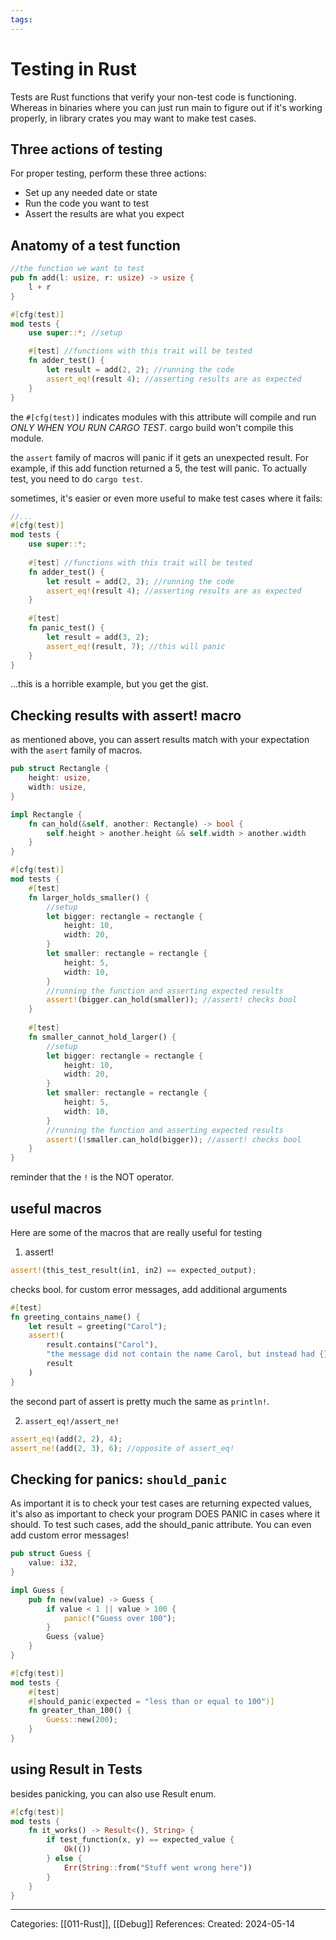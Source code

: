 ```yaml
---
tags:
---
```

# Testing in Rust
Tests are Rust functions that verify your non-test code is functioning. Whereas in binaries where you can just run main to figure out if it's working properly, in library crates you may want to make test cases.

## Three actions of testing
For proper testing, perform these three actions:
- Set up any needed date or state
- Run the code you want to test
- Assert the results are what you expect

## Anatomy of a test function
``` rust
//the function we want to test
pub fn add(l: usize, r: usize) -> usize {
	l + r
}

#[cfg(test)]
mod tests {
	use super::*; //setup

	#[test] //functions with this trait will be tested
	fn adder_test() {
		let result = add(2, 2); //running the code
		assert_eq!(result 4); //asserting results are as expected
	}
}
```
the ```#[cfg(test)]``` indicates modules with this attribute will compile and run _ONLY WHEN YOU RUN CARGO TEST_. cargo build won't compile this module. 

the ```assert``` family of macros will panic if it gets an unexpected result. For example, if this add function returned a 5, the test will panic. To actually test, you need to do ```cargo test```. 

sometimes, it's easier or even more useful to make test cases where it fails:
``` rust
//...
#[cfg(test)]
mod tests {
	use super::*;
	
	#[test] //functions with this trait will be tested
	fn adder_test() {
		let result = add(2, 2); //running the code
		assert_eq!(result 4); //asserting results are as expected
	}
	
	#[test] 
	fn panic_test() {
		let result = add(3, 2);
		assert_eq!(result, 7); //this will panic
	}
}
```
...this is a horrible example, but you get the gist.

## Checking results with assert! macro
as mentioned above, you can assert results match with your expectation with the ```asert``` family of macros.
``` rust 
pub struct Rectangle {
	height: usize,
	width: usize,
}

impl Rectangle {
	fn can_hold(&self, another: Rectangle) -> bool {
		self.height > another.height && self.width > another.width
	}
}

#[cfg(test)]
mod tests {
	#[test]
	fn larger_holds_smaller() {
		//setup
		let bigger: rectangle = rectangle {
			height: 10,
			width: 20,
		}
		let smaller: rectangle = rectangle {
			height: 5,
			width: 10,
		}
		//running the function and asserting expected results
		assert!(bigger.can_hold(smaller)); //assert! checks bool
	}
	
	#[test]
	fn smaller_cannot_hold_larger() {
		//setup
		let bigger: rectangle = rectangle {
			height: 10,
			width: 20,
		}
		let smaller: rectangle = rectangle {
			height: 5,
			width: 10,
		}
		//running the function and asserting expected results
		assert!(!smaller.can_hold(bigger)); //assert! checks bool
	}
}
```
reminder that the ```!``` is the NOT operator.

## useful macros
Here are some of the macros that are really useful for testing
1) assert!
``` rust
assert!(this_test_result(in1, in2) == expected_output);
```
checks bool. for custom error messages, add additional arguments
``` rust
#[test]
fn greeting_contains_name() {
	let result = greeting("Carol");
	assert!(
		result.contains("Carol"),
		"the message did not contain the name Carol, but instead had {}",
		result
	)
}
```
the second part of assert is pretty much the same as ```println!```.

2) ```assert_eq!/assert_ne!```
``` rust
assert_eq!(add(2, 2), 4);
assert_ne!(add(2, 3), 6); //opposite of assert_eq!
```

## Checking for panics: ```should_panic```
As important it is to check your test cases are returning expected values, it's also as important to check your program DOES PANIC in cases where it should. To test such cases, add the should_panic attribute. You can even add custom error messages!

``` rust
pub struct Guess {
	value: i32,
}

impl Guess {
	pub fn new(value) -> Guess {
		if value < 1 || value > 100 {
			panic!("Guess over 100");
		}
		Guess {value}
	}
}

#[cfg(test)]
mod tests {
	#[test]
	#[should_panic(expected = "less than or equal to 100")]
	fn greater_than_100() {
		Guess::new(200);
	}
}
```

## using Result in Tests
besides panicking, you can also use Result enum.
``` rust
#[cfg(test)]
mod tests {
	fn it_works() -> Result<(), String> {
		if test_function(x, y) == expected_value {
			Ok(())
		} else {
			Err(String::from("Stuff went wrong here"))
		}
	}
}
```

---
Categories: [[011-Rust]], [[Debug]]
References:
Created: 2024-05-14
